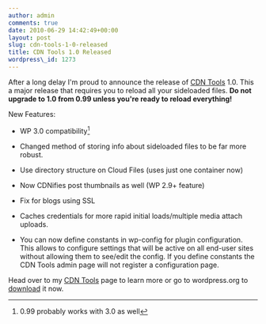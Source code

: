 ```yaml
---
author: admin
comments: true
date: 2010-06-29 14:42:49+00:00
layout: post
slug: cdn-tools-1-0-released
title: CDN Tools 1.0 Released
wordpress\_id: 1273
---
```


After a long delay I'm proud to announce the release of [CDN Tools](/cdn-tools/) 1.0.  This a major release that requires you to reload all your sideloaded files.  **Do not upgrade to 1.0 from 0.99 unless you're ready to reload everything!**

New Features:




  * WP 3.0 compatibility[^1]


  * Changed method of storing info about sideloaded files to be far more robust.

  * Use directory structure on Cloud Files (uses just one container now)


  * Now CDNifies post thumbnails as well (WP 2.9+ feature)


  * Fix for blogs using SSL


  * Caches credentials for more rapid initial loads/multiple media attach uploads.


  * You can now define constants in wp-config for plugin configuration. This allows to configure settings that will be active on all end-user sites without allowing them to see/edit the config. If you define constants the CDN Tools admin page will not register a configuration page.



Head over to my [CDN Tools](/cdn-tools/) page to learn more or go to wordpress.org to [download](http://wordpress.org/extend/plugins/cdn-tools/) it now.

[^1]: 0.99 probably works with 3.0 as well
